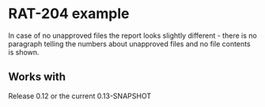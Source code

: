 # RAT-204 example

In case of no unapproved files the report looks slightly different - 
there is no paragraph telling the numbers about unapproved files and 
no file contents is shown.

## Works with

Release 0.12 or the current 0.13-SNAPSHOT

